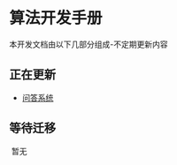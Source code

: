 # 算法开发手册


本开发文档由以下几部分组成-不定期更新内容

## 正在更新

* [问答系统](https://github.com/zhangnn520/zhangnn520.github.io/blob/main/docs/%E9%97%AE%E7%AD%94%E7%B3%BB%E7%BB%9F/FAQ%E9%97%AE%E7%AD%94.md)

  

## 等待迁移

​	暂无